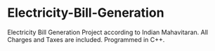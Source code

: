 # Electricity-Bill-Generation
Electricity Bill Generation Project according to Indian Mahavitaran. All Charges and Taxes are included. Programmed in C++.
